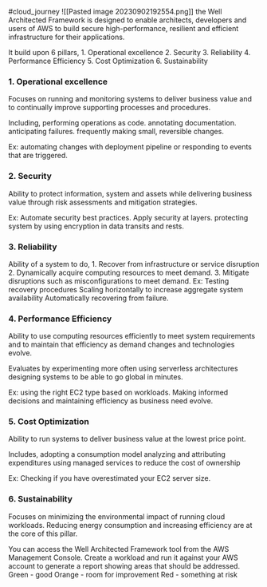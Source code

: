 #cloud_journey 
![[Pasted image 20230902192554.png]]
the Well Architected Framework is designed to enable architects, developers and users of AWS to build secure high-performance, resilient and efficient infrastructure for their applications. 

It build upon 6 pillars,
	1. Operational excellence
	2. Security
	3. Reliability
	4. Performance Efficiency
	5. Cost Optimization
	6. Sustainability

### 1. Operational excellence
Focuses on running and monitoring systems to deliver business value and to continually improve supporting processes and procedures.

Including,
	performing operations as code.
	annotating documentation.
	anticipating failures.
	frequently making small, reversible changes.

Ex: 
	automating changes with deployment pipeline or responding to events that are triggered.
### 2. Security
Ability to protect information, system and assets while delivering business value through risk assessments and mitigation strategies.

Ex: 
	Automate security best practices.
	Apply security at layers.
	protecting system by using encryption in data transits and rests. 		
### 3. Reliability
Ability of a system to do,
	1. Recover from infrastructure or service disruption
	2. Dynamically acquire computing resources to meet demand.
	3. Mitigate disruptions such as misconfigurations to meet demand.
Ex: 
	Testing recovery procedures
	Scaling horizontally to increase aggregate system availability
	Automatically recovering from failure.
### 4. Performance Efficiency
Ability to use computing resources efficiently to meet system requirements and to maintain that efficiency as demand changes and technologies evolve.

Evaluates by
	experimenting more often
	using serverless architectures
	designing systems to be able to go global in minutes.

Ex: using the right EC2 type based on workloads. 
Making informed decisions and maintaining efficiency as business need evolve. 
### 5. Cost Optimization
Ability to run systems to deliver business value at the lowest price point.

Includes,
	adopting a consumption model
	analyzing and attributing expenditures
	using managed services to reduce the cost of ownership

Ex: Checking if you have overestimated your EC2 server size.
### 6. Sustainability
Focuses on minimizing the environmental impact of running cloud workloads.
Reducing energy consumption and increasing efficiency are at the core of this pillar. 


You can access the Well Architected Framework tool from the AWS Management Console. 
Create a workload and run it against your AWS account to generate a report showing areas that should be addressed. 
	Green - good
	Orange - room for improvement
	Red - something at risk